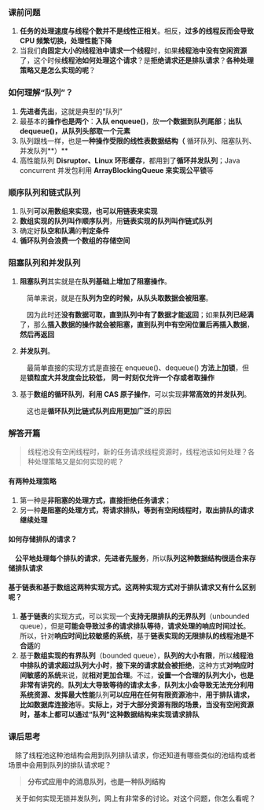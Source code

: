 ### 课前问题

1. **任务的处理速度与线程个数并不是线性正相关**。相反，**过多的线程反而会导致 CPU 频繁切换，处理性能下降**
2. 当我们**向固定大小的线程池中请求一个线程**时，如果**线程池中没有空闲资源**了，这个时候**线程池如何处理这个请求**？是**拒绝请求还是排队请求**？**各种处理策略又是怎么实现的呢**？

### 如何理解“队列”？

1. **先进者先出**，这就是典型的“队列”
2. 最基本的**操作也是两个**：**入队 enqueue()**，放**一个数据到队列尾部**；**出队 dequeue()，从队列头部取一个元素**
3. 队列跟栈一样，也是**一种操作受限的线性表数据结构（** 循环队列、阻塞队列、并发队列**）**
4. 高性能队列 **Disruptor、Linux 环形缓存**，都用到了**循环并发队列**；Java concurrent 并发包利用 **ArrayBlockingQueue 来实现公平锁**等

### 顺序队列和链式队列

1. 队列**可以用数组来实现，也可以用链表来实现**
2. **数组实现的队列叫作顺序队列**，用**链表实现的队列叫作链式队列**
3. 确定好**队空和队满**的**判定条件**
4. **循环队列会浪费一个数组的存储空间**

### 阻塞队列和并发队列

1. **阻塞队列**其实就是在**队列基础上增加了阻塞操作**。

   &emsp;简单来说，就是在**队列为空的时候，从队头取数据会被阻塞**。

   &emsp;因为此时还**没有数据可取，直到队列中有了数据才能返回**；如果**队列已经满**了，那么**插入数据的操作就会被阻塞，直到队列中有空闲位置后再插入数据**，**然后再返回**

2. **并发队列**。

   &emsp;最简单直接的实现方式是直接在 enqueue()、dequeue() **方法上加锁**，但是**锁粒度大并发度会比较低，** **同一时刻仅允许一个存或者取操作**

3. 基于**数组的循环队列**，**利用 CAS 原子操作**，可以实现**非常高效的并发队列**。

   &emsp;这也是**循环队列比链式队列应用更加广泛**的原因

### 解答开篇

> 线程池没有空闲线程时，新的任务请求线程资源时，线程池该如何处理？各种处理策略又是如何实现的呢？

#### 有两种处理策略

1. 第一种是**非阻塞的处理方式，直接拒绝任务请求**；
2. 另一种**是阻塞的处理方式，将请求排队，等到有空闲线程时，取出排队的请求继续处理**



#### 如何存储排队的请求？

&emsp;**公平地处理每个排队的请求**，**先进者先服务**，所以**队列这种数据结构很适合来存储排队请求**



#### 基于**链表和基于数组**这两种实现方式。这**两种实现方式对于排队请求又有什么区别**呢？

1. **基于链表**的实现方式，可以实现一个**支持无限排队的无界队列**（unbounded queue），但是**可能会导致过多的请求排队等待**，**请求处理的响应时间过长**。所以，针对**响应时间比较敏感的系统**，基于**链表实现的无限排队的线程池是不合适**的
2. 基于**数组实现的有界队列**（bounded queue），**队列的大小有限**，所以**线程池中排队的请求超过队列大小时**，**接下来的请求就会被拒绝**，这种方式**对响应时间敏感的系统**来说，就**相对更加合理**。不过，**设置一个合理的队列大小，也是非常有讲究的**。**队列太大导致等待的请求太多**，**队列太小会导致无法充分利用系统资源、发挥最大性能**队列**可以应用在任何有限资源池**中，**用于排队请求，比如数据库连接池**等。**实际上，对于大部分资源有限的场景，当没有空闲资源时，基本上都可以通过“队列”这种数据结构来实现请求排队**



### 课后思考

&emsp;除了线程池这种池结构会用到队列排队请求，你还知道有哪些类似的池结构或者场景中会用到队列的排队请求呢？

> **分布式应用中的消息队列，也是一种队列结构**

&emsp;关于如何实现无锁并发队列，网上有非常多的讨论。对这个问题，你怎么看呢？